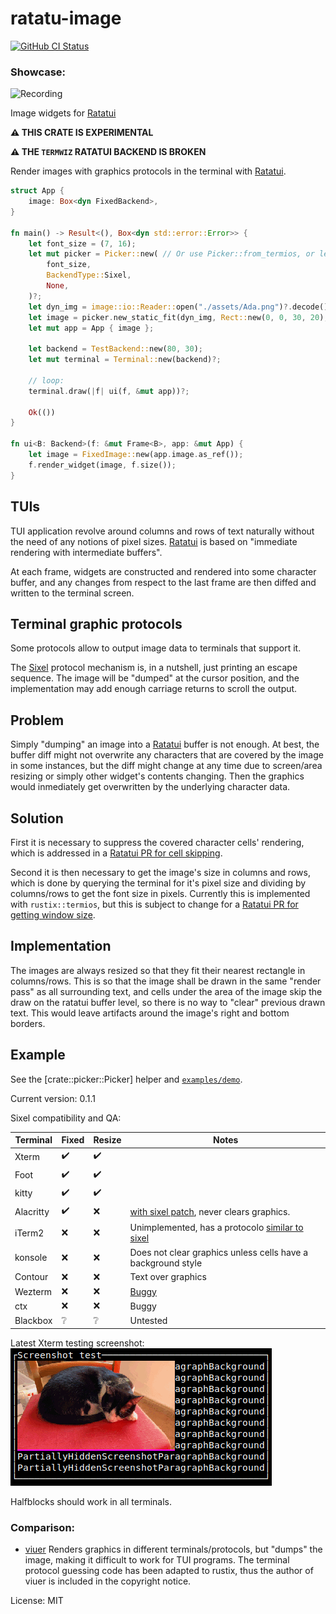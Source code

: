 # ratatu-image

[![GitHub CI
Status](https://img.shields.io/github/actions/workflow/status/benjajaja/ratatu-image/ci.yaml?style=flat-square&logo=github)](https://github.com/benjajaja/ratatu-image/actions?query=workflow%3A)

### Showcase:

![Recording](./assets/Recording.gif)

Image widgets for [Ratatui]

**⚠️ THIS CRATE IS EXPERIMENTAL**

**⚠️ THE `TERMWIZ` RATATUI BACKEND IS BROKEN**

Render images with graphics protocols in the terminal with [Ratatui].

```rust
struct App {
    image: Box<dyn FixedBackend>,
}

fn main() -> Result<(), Box<dyn std::error::Error>> {
    let font_size = (7, 16);
    let mut picker = Picker::new( // Or use Picker::from_termios, or let user provide it.
        font_size,
        BackendType::Sixel,
        None,
    )?;
    let dyn_img = image::io::Reader::open("./assets/Ada.png")?.decode()?;
    let image = picker.new_static_fit(dyn_img, Rect::new(0, 0, 30, 20), Resize::Fit)?;
    let mut app = App { image };

    let backend = TestBackend::new(80, 30);
    let mut terminal = Terminal::new(backend)?;

    // loop:
    terminal.draw(|f| ui(f, &mut app))?;

    Ok(())
}

fn ui<B: Backend>(f: &mut Frame<B>, app: &mut App) {
    let image = FixedImage::new(app.image.as_ref());
    f.render_widget(image, f.size());
}
```

## TUIs
TUI application revolve around columns and rows of text naturally without the need of any
notions of pixel sizes. [Ratatui] is based on "immediate rendering with intermediate buffers".

At each frame, widgets are constructed and rendered into some character buffer, and any changes
from respect to the last frame are then diffed and written to the terminal screen.

## Terminal graphic protocols
Some protocols allow to output image data to terminals that support it.

The [Sixel] protocol mechanism is, in a nutshell, just printing an escape sequence.
The image will be "dumped" at the cursor position, and the implementation may add enough
carriage returns to scroll the output.

## Problem
Simply "dumping" an image into a [Ratatui] buffer is not enough. At best, the buffer diff might
not overwrite any characters that are covered by the image in some instances, but the diff
might change at any time due to screen/area resizing or simply other widget's contents
changing. Then the graphics would inmediately get overwritten by the underlying character data.

## Solution
First it is necessary to suppress the covered character cells' rendering, which is addressed in
a [Ratatui PR for cell skipping].

Second it is then necessary to get the image's size in columns and rows, which is done by
querying the terminal for it's pixel size and dividing by columns/rows to get the font size in
pixels. Currently this is implemented with `rustix::termios`, but this is subject to change for
a [Ratatui PR for getting window size].

## Implementation

The images are always resized so that they fit their nearest rectangle in columns/rows.
This is so that the image shall be drawn in the same "render pass" as all surrounding text, and
cells under the area of the image skip the draw on the ratatui buffer level, so there is no way
to "clear" previous drawn text. This would leave artifacts around the image's right and bottom
borders.

## Example

See the [crate::picker::Picker] helper and [`examples/demo`](./examples/demo/main.rs).

[Ratatui]: https://github.com/ratatui-org/ratatui
[Sixel]: https://en.wikipedia.org/wiki/Sixel
[Ratatui PR for cell skipping]: https://github.com/ratatui-org/ratatui/pull/215
[Ratatui PR for getting window size]: https://github.com/ratatui-org/ratatui/pull/276

Current version: 0.1.1

Sixel compatibility and QA:

Terminal   | Fixed | Resize | Notes
-----------|-------|--------|-------
Xterm      | ✔️     | ✔️      |
Foot       | ✔️     | ✔️      |
kitty      | ✔️     | ✔️      |
Alacritty  | ✔️     | ❌     | [with sixel patch](https://github.com/microo8/alacritty-sixel), never clears graphics.
iTerm2     | ❌    | ❌     | Unimplemented, has a protocolo [similar to sixel](https://iterm2.com/documentation-images.html)
konsole    | ❌    | ❌     | Does not clear graphics unless cells have a background style
Contour    | ❌    | ❌     | Text over graphics
Wezterm    | ❌    | ❌     | [Buggy](https://github.com/wez/wezterm/issues/217#issuecomment-1657075311)
ctx        | ❌    | ❌     | Buggy
Blackbox   | ❔    | ❔     | Untested

Latest Xterm testing screenshot:  
![Testing screenshot](./assets/test_screenshot.png)

Halfblocks should work in all terminals.

### Comparison:

* [viuer](https://crates.io/crates/viuer)
  Renders graphics in different terminals/protocols, but "dumps" the image, making it difficult to
  work for TUI programs.
  The terminal protocol guessing code has been adapted to rustix, thus the author of viuer is
  included in the copyright notice.

License: MIT
